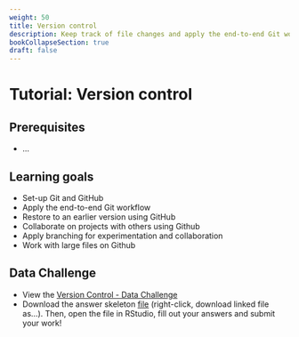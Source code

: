 ```yaml
---
weight: 50
title: Version control
description: Keep track of file changes and apply the end-to-end Git workflow.
bookCollapseSection: true
draft: false
---
```


# Tutorial: Version control

## Prerequisites
* ...


## Learning goals

* Set-up Git and GitHub
* Apply the end-to-end Git workflow
* Restore to an earlier version using GitHub
* Collaborate on projects with others using Github
* Apply branching for experimentation and collaboration
* Work with large files on Github

## Data Challenge
- View the [Version Control - Data Challenge](version-control.html)
- Download the answer skeleton [file](version-control-skeleton.R) (right-click, download linked file as...). Then, open the file in RStudio, fill out your answers and submit your work!
